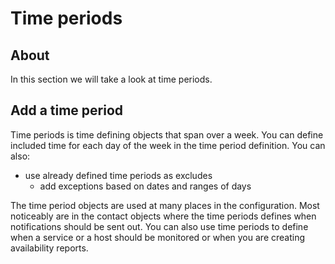 # Time periods

## About

In this section we will take a look at time periods.

## Add a time period

Time periods is time defining objects that span over a week. You can define included time for each day of the week in the time period definition.
 You can also:

- use already defined time periods as excludes
  - add exceptions based on dates and ranges of days

The time period objects are used at many places in the configuration. Most noticeably are in the contact objects where the time periods defines when notifications should be sent out.
 You can also use time periods to define when a service or a host should be monitored or when you are creating availability reports.
